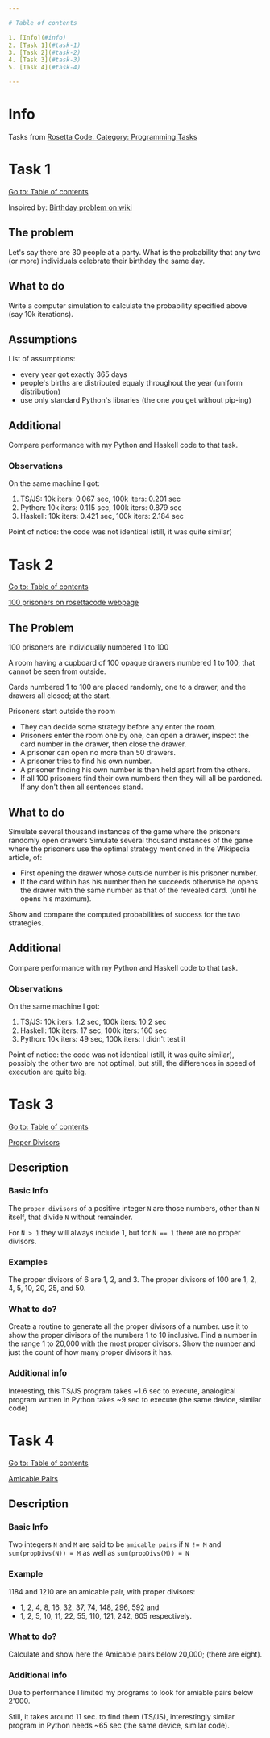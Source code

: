 ```yaml
---

# Table of contents

1. [Info](#info)
2. [Task 1](#task-1)
3. [Task 2](#task-2)
4. [Task 3](#task-3)
5. [Task 4](#task-4)

---
```


# Info

Tasks from [Rosetta Code. Category: Programming Tasks](https://rosettacode.org/wiki/Category:Programming_Tasks)

# Task 1

[Go to: Table of contents](#table-of-contents)

Inspired by: [Birthday problem on wiki](https://en.wikipedia.org/wiki/Birthday_problem)

## The problem

Let's say there are 30 people at a party. What is the probability that any two (or more) individuals celebrate their birthday the same day.

## What to do

Write a computer simulation to calculate the probability specified above (say 10k iterations).

## Assumptions

List of assumptions:
+ every year got exactly 365 days
+ people's births are distributed equaly throughout the year (uniform distribution)
+ use only standard Python's libraries (the one you get without pip-ing)

## Additional

Compare performance with my Python and Haskell code to that task.

### Observations

On the same machine I got:

1. TS/JS: 10k iters: 0.067 sec, 100k iters: 0.201 sec
2. Python: 10k iters: 0.115 sec, 100k iters: 0.879 sec
3. Haskell: 10k iters: 0.421 sec, 100k iters: 2.184 sec

Point of notice: the code was not identical (still, it was quite similar)

# Task 2

[Go to: Table of contents](#table-of-contents)

[100 prisoners on rosettacode webpage](https://rosettacode.org/wiki/100_prisoners)

## The Problem

100 prisoners are individually numbered 1 to 100

A room having a cupboard of 100 opaque drawers numbered 1 to 100, that cannot be seen from outside.

Cards numbered 1 to 100 are placed randomly, one to a drawer, and the drawers all closed; at the start.

Prisoners start outside the room
- They can decide some strategy before any enter the room.
- Prisoners enter the room one by one, can open a drawer, inspect the card number in the drawer, then close the drawer.
- A prisoner can open no more than 50 drawers.
- A prisoner tries to find his own number.
- A prisoner finding his own number is then held apart from the others.
- If all 100 prisoners find their own numbers then they will all be pardoned. If any don't then all sentences stand.

## What to do

Simulate several thousand instances of the game where the prisoners randomly open drawers
Simulate several thousand instances of the game where the prisoners use the optimal strategy mentioned in the Wikipedia article, of:
- First opening the drawer whose outside number is his prisoner number.
- If the card within has his number then he succeeds otherwise he opens the drawer with the same number as that of the revealed card. (until he opens his maximum).

Show and compare the computed probabilities of success for the two strategies.

## Additional

Compare performance with my Python and Haskell code to that task.

### Observations

On the same machine I got:

1. TS/JS: 10k iters: 1.2 sec, 100k iters: 10.2 sec
2. Haskell: 10k iters: 17 sec, 100k iters: 160 sec
3. Python: 10k iters: 49 sec, 100k iters: I didn't test it

Point of notice: the code was not identical (still, it was quite similar),
possibly the other two are not optimal, but still, the differences in speed of execution are quite big.

# Task 3

[Go to: Table of contents](#table-of-contents)

[Proper Divisors](https://rosettacode.org/wiki/Proper_divisors)

## Description

### Basic Info

The `proper divisors` of a positive integer `N` are those numbers, other than `N` itself, that divide `N` without remainder.

For `N > 1` they will always include 1, but for `N == 1` there are no proper divisors.

### Examples

The proper divisors of 6 are 1, 2, and 3.
The proper divisors of 100 are 1, 2, 4, 5, 10, 20, 25, and 50.


### What to do?

Create a routine to generate all the proper divisors of a number.
use it to show the proper divisors of the numbers 1 to 10 inclusive.
Find a number in the range 1 to 20,000 with the most proper divisors. Show the number and just the count of how many proper divisors it has.

### Additional info

Interesting, this TS/JS program takes ~1.6 sec to execute, analogical program written in Python takes ~9 sec to execute (the same device, similar code)

# Task 4

[Go to: Table of contents](#table-of-contents)

[Amicable Pairs](https://rosettacode.org/wiki/Amicable_pairs)

## Description

### Basic Info

Two integers `N` and `M` are said to be `amicable pairs` if `N != M` and `sum(propDivs(N)) = M` as well as `sum(propDivs(M)) = N`

### Example

1184 and 1210 are an amicable pair, with proper divisors:

+ 1, 2, 4, 8, 16, 32, 37, 74, 148, 296, 592 and
+ 1, 2, 5, 10, 11, 22, 55, 110, 121, 242, 605 respectively.

### What to do?

Calculate and show here the Amicable pairs below 20,000; (there are eight).

### Additional info

Due to performance I limited my programs to look for amiable pairs below 2'000.

Still, it takes around 11 sec. to find them (TS/JS), interestingly similar program in Python needs ~65 sec (the same device, similar code).
